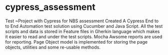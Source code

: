 # cypress_assessment
Test ~Project with Cypress for NBS assessment
Created A Cypress End to to End Automation test solution using Cucumber and Java Script.
All the test scripts and data is stored in Feature files in Gherkin language which makes it easier to read and under the test scripts.
Mocha Awsome reports are used for reporting.
Page Object model is implemented for storing the page objects, utilities and some re-usable methods.
